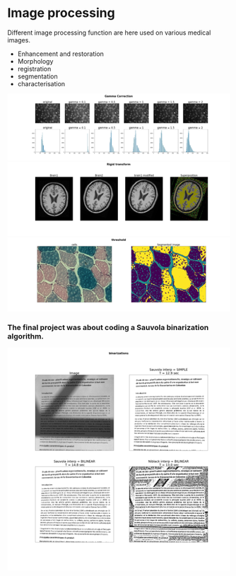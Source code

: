 # Image processing

Different image processing function are here used on various medical images.
- Enhancement and restoration
- Morphology
- registration
- segmentation
- characterisation

![](./processed_images/TP2_enhancement/TP2_gamma.jpg)
![](./processed_images/TP5_registration/TP5_rigid_transform.jpg)
![](./processed_images/TP6_segmentation/TP6_threshold_colored.jpg)

### The final project was about coding a Sauvola binarization algorithm.
 ![](./final_project/results/result.jpg)  